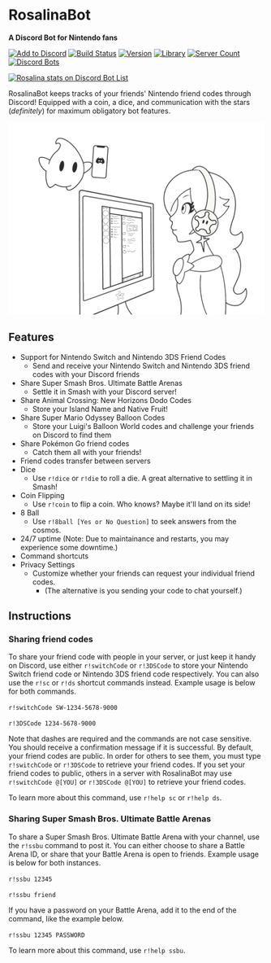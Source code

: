 # RosalinaBot
**A Discord Bot for Nintendo fans**

[![Add to Discord](https://img.shields.io/badge/add%20to-Discord-7289DA.svg "Add to Discord")](https://discordapp.com/oauth2/authorize?client_id=322405544490958849&permissions=0&scope=bot) [![Build Status](https://travis-ci.org/alexsmbaratti/RosalinaBot.svg?branch=master)](https://travis-ci.org/alexsmbaratti/RosalinaBot) [![Version](https://img.shields.io/badge/version-7.6.1-brightgreen.svg "Version")](https://github.com/alexsmbaratti/RosalinaBot/releases) [![Library](https://img.shields.io/badge/lib-discord.js-blue.svg "Discord.js")](https://discord.js.org/) [![Server Count](https://discordbots.org/api/widget/servers/322405544490958849.svg?noavatar=true)](https://discordbots.org/bot/322405544490958849) [![Discord Bots](https://discordbots.org/api/widget/status/322405544490958849.svg?noavatar=true)](https://discordbots.org/bot/322405544490958849)

<a href="https://discordbotlist.com/bots/322405544490958849">
    <img 
        width="380" 
        height="140" 
        src="https://discordbotlist.com/bots/322405544490958849/widget" 
        alt="Rosalina stats on Discord Bot List">
</a>

RosalinaBot keeps tracks of your friends' Nintendo friend codes through Discord! Equipped with a coin, a dice, and communication with the stars (*definitely*) for maximum obligatory bot features.

![alt text](https://github.com/alexsmbaratti/RosalinaBot/raw/indev/misc/art.png)

## Features
* Support for Nintendo Switch and Nintendo 3DS Friend Codes
  * Send and receive your Nintendo Switch and Nintendo 3DS friend codes with your Discord friends
* Share Super Smash Bros. Ultimate Battle Arenas
  * Settle it in Smash with your Discord server!
* Share Animal Crossing: New Horizons Dodo Codes
  * Store your Island Name and Native Fruit!
* Share Super Mario Odyssey Balloon Codes
  * Store your Luigi's Balloon World codes and challenge your friends on Discord to find them
* Share Pokémon Go friend codes
  * Catch them all with your friends!
* Friend codes transfer between servers
* Dice
  * Use `r!dice` or `r!die` to roll a die. A great alternative to settling it in Smash!
* Coin Flipping
  * Use `r!coin` to flip a coin. Who knows? Maybe it'll land on its side!
* 8 Ball
  * Use `r!8ball [Yes or No Question]` to seek answers from the cosmos.
* 24/7 uptime (Note: Due to maintainance and restarts, you may experience some downtime.)
* Command shortcuts
* Privacy Settings
  * Customize whether your friends can request your individual friend codes.
    * (The alternative is you sending your code to chat yourself.)

## Instructions
### Sharing friend codes
To share your friend code with people in your server, or just keep it handy on Discord, use either `r!switchCode` or `r!3DSCode` to store your Nintendo Switch friend code or Nintendo 3DS friend code respectively. You can also use the `r!sc` or `r!ds` shortcut commands instead. Example usage is below for both commands.

`r!switchCode SW-1234-5678-9000`

`r!3DSCode 1234-5678-9000`

Note that dashes are required and the commands are not case sensitive. You should receive a confirmation message if it is successful. By default, your friend codes are public. In order for others to see them, you must type `r!switchCode` or `r!3DSCode` to retrieve your friend codes. If you set your friend codes to public, others in a server with RosalinaBot may use `r!switchCode @[YOU]` or `r!3DSCode @[YOU]` to retrieve your friend codes.

To learn more about this command, use `r!help sc` or `r!help ds`.

### Sharing Super Smash Bros. Ultimate Battle Arenas
To share a Super Smash Bros. Ultimate Battle Arena with your channel, use the `r!ssbu` command to post it. You can either choose to share a Battle Arena ID, or share that your Battle Arena is open to friends. Example usage is below for both instances.

`r!ssbu 12345`

`r!ssbu friend`

If you have a password on your Battle Arena, add it to the end of the command, like the example below.

`r!ssbu 12345 PASSWORD`

To learn more about this command, use `r!help ssbu`.
